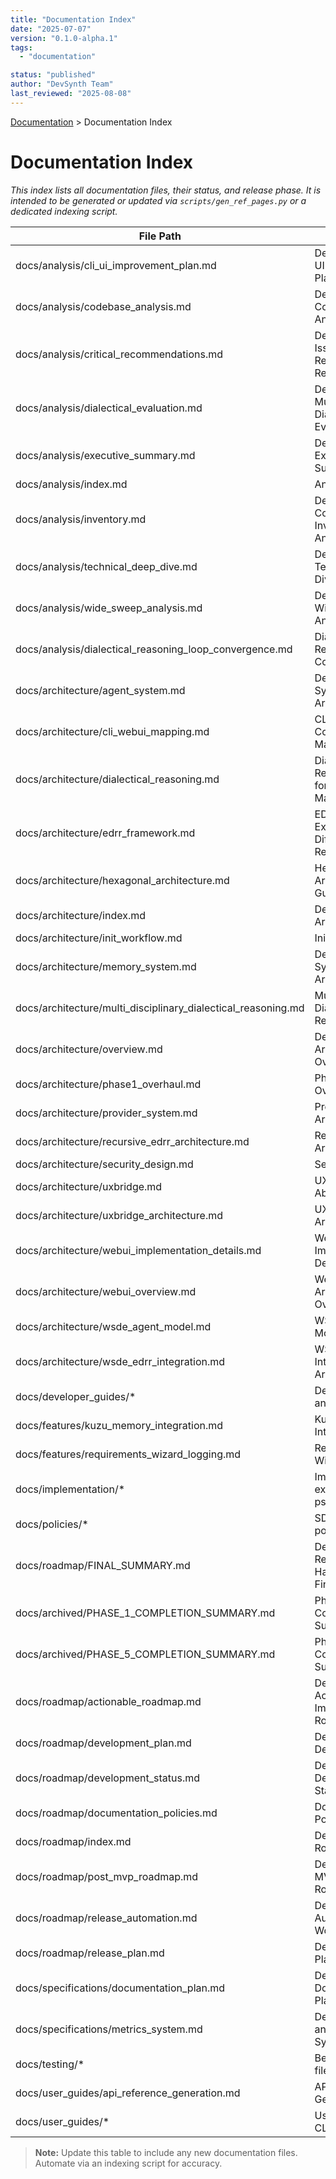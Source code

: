 ```yaml
---
title: "Documentation Index"
date: "2025-07-07"
version: "0.1.0-alpha.1"
tags:
  - "documentation"

status: "published"
author: "DevSynth Team"
last_reviewed: "2025-08-08"
---
```


<div class="breadcrumbs">
<a href="../index.md">Documentation</a> &gt; Documentation Index
</div>

# Documentation Index

_This index lists all documentation files, their status, and release phase. It is intended to be generated or updated via `scripts/gen_ref_pages.py` or a dedicated indexing script._

| File Path | Title | Status | Release Phase |
|-----------|-------|--------|---------------|
| docs/analysis/cli_ui_improvement_plan.md | DevSynth CLI and UI Improvement Plan | draft | analysis |
| docs/analysis/codebase_analysis.md | DevSynth Codebase Analysis | published | analysis |
| docs/analysis/critical_recommendations.md | DevSynth Critical Issues and Recommendations Report | published | analysis |
| docs/analysis/dialectical_evaluation.md | DevSynth Project: Multi-Disciplinary Dialectical Evaluation | published | analysis |
| docs/analysis/executive_summary.md | DevSynth Project Executive Summary | published | analysis |
| docs/analysis/index.md | Analysis | published | analysis |
| docs/analysis/inventory.md | DevSynth Project Comprehensive Inventory & Analysis | published | analysis |
| docs/analysis/technical_deep_dive.md | DevSynth Technical Deep Dive Analysis | published | analysis |
| docs/analysis/wide_sweep_analysis.md | DevSynth Project Wide Sweep Analysis | published | analysis |
| docs/analysis/dialectical_reasoning_loop_convergence.md | Dialectical Reasoning Loop Convergence | published | analysis |
| docs/architecture/agent_system.md | DevSynth Agent System Architecture | published | foundation |
| docs/architecture/cli_webui_mapping.md | CLI to WebUI Command Mapping | draft | foundation |
| docs/architecture/dialectical_reasoning.md | Dialectical Reasoning System for Requirements Management | published | foundation |
| docs/architecture/edrr_framework.md | EDRR Framework: Expand, Differentiate, Refine, Retrospect | active | foundation |
| docs/architecture/hexagonal_architecture.md | Hexagonal Architecture Guide | published | foundation |
| docs/architecture/index.md | DevSynth Architecture | published | foundation |
| docs/architecture/init_workflow.md | Init Workflow | draft | foundation |
| docs/architecture/memory_system.md | DevSynth Memory System Architecture | published | foundation |
| docs/architecture/multi_disciplinary_dialectical_reasoning.md | Multi-Disciplinary Dialectical Reasoning | published | foundation |
| docs/architecture/overview.md | DevSynth Architecture Overview | published | foundation |
| docs/architecture/phase1_overhaul.md | Phase 1 Overhaul Overview | draft | foundation |
| docs/architecture/provider_system.md | Provider System Architecture | published | foundation |
| docs/architecture/recursive_edrr_architecture.md | Recursive EDRR Architecture | draft | foundation |
| docs/architecture/security_design.md | Security Design | published | foundation |
| docs/architecture/uxbridge.md | UXBridge Abstraction | draft | foundation |
| docs/architecture/uxbridge_architecture.md | UXBridge Architecture | published | foundation |
| docs/architecture/webui_implementation_details.md | WebUI Implementation Details | published | foundation |
| docs/architecture/webui_overview.md | WebUI Architecture Overview | published | foundation |
| docs/architecture/wsde_agent_model.md | WSDE Agent Model: WSDE | active | foundation |
| docs/architecture/wsde_edrr_integration.md | WSDE-EDRR Integration Architecture | published | foundation |
| docs/developer_guides/* | Developer guides and code style | published | development |
| docs/features/kuzu_memory_integration.md | Kuzu Memory Integration | draft | development |
| docs/features/requirements_wizard_logging.md | Requirements Wizard Logging | draft | development |
| docs/implementation/* | Implementation examples and pseudocode | draft | implementation |
| docs/policies/* | SDLC and project policies | published | governance |
| docs/roadmap/FINAL_SUMMARY.md | DevSynth Repository Harmonization Final Summary | published | roadmap |
| docs/archived/PHASE_1_COMPLETION_SUMMARY.md | Phase 1 Completion Summary | published | roadmap |
| docs/archived/PHASE_5_COMPLETION_SUMMARY.md | Phase 5 Completion Summary | published | roadmap |
| docs/roadmap/actionable_roadmap.md | DevSynth Actionable Implementation Roadmap | published | roadmap |
| docs/roadmap/development_plan.md | DevSynth Development Plan | published | roadmap |
| docs/roadmap/development_status.md | DevSynth Development Status | active | roadmap |
| docs/roadmap/documentation_policies.md | Documentation Policies | published | roadmap |
| docs/roadmap/index.md | DevSynth Roadmap | published | roadmap |
| docs/roadmap/post_mvp_roadmap.md | DevSynth Post-MVP Development Roadmap | published | post-mvp |
| docs/roadmap/release_automation.md | DevSynth Release Automation Workflow | published | roadmap |
| docs/roadmap/release_plan.md | DevSynth Release Plan | published | roadmap |
| docs/specifications/documentation_plan.md | DevSynth Documentation Plan | published | consolidation |
| docs/specifications/metrics_system.md | DevSynth Metrics and Analytics System | published | v1 |
| docs/testing/* | Behavior feature files index | draft | testing |
| docs/user_guides/api_reference_generation.md | API Reference Generation | draft | usage |
| docs/user_guides/* | User guides and CLI references | published | usage |
> **Note:** Update this table to include any new documentation files. Automate via an indexing script for accuracy.
